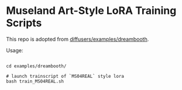 # Museland Art-Style LoRA Training Scripts

This repo is adopted from [diffusers/examples/dreambooth](https://github.com/huggingface/diffusers/tree/main/examples/dreambooth).  

Usage:  
```base

cd examples/dreambooth/

# launch trainscript of `MS04REAL` style lora
bash train_MS04REAL.sh

```